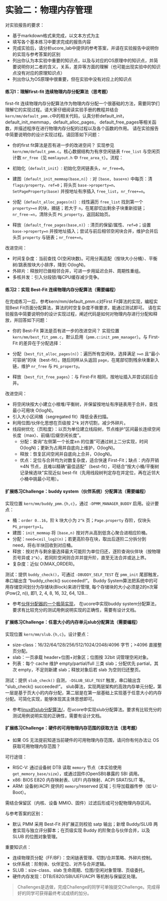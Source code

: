 # 实验二：物理内存管理

对实验报告的要求：
 - 基于markdown格式来完成，以文本方式为主
 - 填写各个基本练习中要求完成的报告内容
 - 完成实验后，请分析ucore_lab中提供的参考答案，并请在实验报告中说明你的实现与参考答案的区别
 - 列出你认为本实验中重要的知识点，以及与对应的OS原理中的知识点，并简要说明你对二者的含义，关系，差异等方面的理解（也可能出现实验中的知识点没有对应的原理知识点）
 - 列出你认为OS原理中很重要，但在实验中没有对应上的知识点

#### 练习1：理解first-fit 连续物理内存分配算法（思考题）
first-fit 连续物理内存分配算法作为物理内存分配一个很基础的方法，需要同学们理解它的实现过程。请大家仔细阅读实验手册的教程并结合`kern/mm/default_pmm.c`中的相关代码，认真分析default_init，default_init_memmap，default_alloc_pages， default_free_pages等相关函数，并描述程序在进行物理内存分配的过程以及各个函数的作用。
请在实验报告中简要说明你的设计实现过程。请回答如下问题：
- 你的first fit算法是否有进一步的改进空间？
实现参见 `kern/mm/default_pmm.c`。核心数据结构为有序空闲链表 `free_list` 与空闲页计数 `nr_free`（见 `memlayout.h` 中 `free_area_t`）。流程：

- 初始化（`default_init`）: 初始化空闲链表头，`nr_free=0`。
- 建图（`default_init_memmap(base,n)`）: 对 `[base, base+n)` 中每页：清 `flags/property`、`ref=0`；将头页 `base->property=n`、`SetPageProperty(base)` 并按地址有序插入 `free_list`，`nr_free+=n`。
- 分配（`default_alloc_pages(n)`）: 线性遍历 `free_list` 找到第一个 `property>=n` 的块，摘链；若大于 `n`，在尾部切出剩余子块重新挂链；`nr_free-=n`，清除头页 `PG_property`，返回起始页。
- 释放（`default_free_pages(base,n)`）: 清页的保留/属性、`ref=0`；设置 `base->property=n` 并按地址插入；尝试与前后相邻空闲块合并，维护合并后头页 `property` 与链表；`nr_free+=n`。

改进空间：
- 时间复杂度：当前查找 O(空闲块数)。可用分离适配（按块大小分桶）、平衡树/跳表按块大小排序，降到 O(logN)。
- 外碎片：释放时已做相邻合并，可进一步用延迟合并、周期性重组。
- 多核并发：引入分段锁/每CPU缓存减少竞争。
#### 练习2：实现 Best-Fit 连续物理内存分配算法（需要编程）
在完成练习一后，参考kern/mm/default_pmm.c对First Fit算法的实现，编程实现Best Fit页面分配算法，算法的时空复杂度不做要求，能通过测试即可。
请在实验报告中简要说明你的设计实现过程，阐述代码是如何对物理内存进行分配和释放，并回答如下问题：
- 你的 Best-Fit 算法是否有进一步的改进空间？
实现位置 `kern/mm/best_fit_pmm.c`，默认启用（`pmm.c:init_pmm_manager`）。与 First-Fit 的差异在于分配选择：

- 分配（`best_fit_alloc_pages(n)`）：遍历所有空闲块，选择满足 `>=n` 且“最小可容纳”的块（best-fit）。随后同样从头返回 `page`，在尾部切割残余块重新入链，维护 `nr_free` 与 `PG_property`。
- 释放（`best_fit_free_pages`）：与 First-Fit 相同，按地址插入并尝试前后合并。

改进空间：
- 将空闲块按大小建立小根堆/平衡树，并保留按地址有序链表用于合并，查找最小可用块 O(logN)。
- 引入大小区间桶（segregated fit）降低全表扫描。
- 利用位图/伙伴化思想在页级按 2^k 对齐切割，减少外碎片。
- 线段树优化（页粒度）：以页为单位建立线段树，节点维护“区间最长连续空闲长度（max）、前缀/后缀空闲长度”。
  - 分配：查询“左侧第一个长度≥n 的位置”可通过树上二分实现，时间 O(logN)；更新为占用并自底向上维护，O(logN)。
  - 释放：恢复区间空闲并自底向上合并，O(logN)。
  - 优点：定位与合并均为对数复杂度，适合快速 First-Fit；缺点：内存开销≈4N 节点，且难以精确“最佳适配”（best-fit），可结合“按大小桶/平衡树记录候选块”实现近似 best-fit（先用线段树判定存在并定位，再在近邻大小桶中挑最小可用）。
#### 扩展练习Challenge：buddy system（伙伴系统）分配算法（需要编程）
实现位置 `kern/mm/buddy_pmm.{h,c}`，通过 `-DPMM_MANAGER_BUDDY` 启用。设计要点：
- 桶：`order 0..16`，阶 k 块大小为 `2^k` 页；`Page.property` 存阶，仅块头 `PG_property=1`。
- 建图：`init_memmap` 将 `[base,n)` 按对齐从高到低贪心聚合进相应阶桶。
- 分配：`need=ceil_log2(n)`；若更高阶存在块，取出后逐阶二分拆分到 need，将右半块回收到对应桶。
- 释放：按对齐与剩余量选择最大可能阶为单位归还，逐阶查询伙伴块（按物理页号异或 `2^k`），若同阶空闲则合并并提升阶，直至无法合并或达上界。
- 复杂度：近似 O(MAX_ORDER)。

测试：提供 `buddy_check()`，可通过 `-DBUDDY_SELF_TEST` 在 `pmm_init` 尾部触发，串口输出含 “buddy_check() succeeded!”。
Buddy System算法把系统中的可用存储空间划分为存储块(Block)来进行管理, 每个存储块的大小必须是2的n次幂(Pow(2, n)), 即1, 2, 4, 8, 16, 32, 64, 128...

 -  参考[伙伴分配器的一个极简实现](http://coolshell.cn/articles/10427.html)， 在ucore中实现buddy system分配算法，要求有比较充分的测试用例说明实现的正确性，需要有设计文档。
 
#### 扩展练习Challenge：任意大小的内存单元slub分配算法（需要编程）
实现位置 `kern/mm/slub.{h,c}`。设计要点：
- size-class：16/32/64/128/256/512/1024/2048/4096 字节；>4096 直接整页分配。
- slab：一页承载 header+位图+对象区；位图按 32bit 词管理空闲对象。
- 列表：每个 cache 维护 empty/partial/full 三类 slab；分配优先 partial，其次 empty，不足则新建 slab；释放对象后若 slab 为空则归还整页。

测试：提供 `slub_check()` 自测，`-DSLUB_SELF_TEST` 触发，串口输出含 “slub_check() succeeded!”。
slub算法，实现两层架构的高效内存单元分配，第一层是基于页大小的内存分配，第二层是在第一层基础上实现基于任意大小的内存分配。可简化实现，能够体现其主体思想即可。

 - 参考[linux的slub分配算法/](http://www.ibm.com/developerworks/cn/linux/l-cn-slub/)，在ucore中实现slub分配算法。要求有比较充分的测试用例说明实现的正确性，需要有设计文档。

#### 扩展练习Challenge：硬件的可用物理内存范围的获取方法（思考题）
  - 如果 OS 无法提前知道当前硬件的可用物理内存范围，请问你有何办法让 OS 获取可用物理内存范围？

可行途径：
- RISC-V: 通过设备树 DTB 读取 `memory` 节点（本实验使用 `get_memory_base/size`），或通过固件(OpenSBI)暴露的 SBI 调用。
- x86: BIOS E820 内存映射表、UEFI 内存映射、ACPI SRAT/SLIT 等。
- ARM: 设备树/ACPI 提供的 `memory`/reserved 区域；引导加载器传参（如 U-Boot）。

需结合保留区（内核、设备 MMIO、固件）过滤后形成可分配物理内存区间。

与参考答案的区别：
- 默认 PMM 采用 Best-Fit 并扩展正则校验 satp 输出；新增 Buddy/SLUB 两套实现与独立评分脚本；在页级实现 Buddy 的阶聚合与伙伴合并，以及 SLUB 的位图对象管理。

重要知识点：
- 连续物理页分配（FF/BF）：空闲链表管理、切割/合并策略、外碎片控制。
- 伙伴系统：阶制块、伙伴定位、对齐与合并逻辑。
- SLUB：size-class、slab 生命周期、位图/空闲对象管理、页级委托。
- 硬件内存发现：DTB/E820/SBI/UEFI/ACPI 等机制与保留区处理。


> Challenges是选做，完成Challenge的同学可单独提交Challenge。完成得好的同学可获得最终考试成绩的加分。